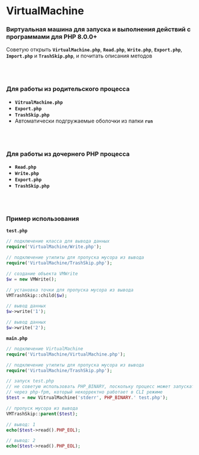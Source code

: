 # VirtualMachine
### Виртуальная машина для запуска и выполнения действий с программами для PHP 8.0.0+

Советую открыть **`VirtualMachine.php`**, **`Read.php`**, **`Write.php`**, **`Export.php`**, **`Import.php`** и **`TrashSkip.php`**, и почитать описания методов

<br><br>
### Для работы из родительского процесса
* **`VitrualMachine.php`**
* **`Export.php`**
* **`TrashSkip.php`**
* Автоматически подгружаемые оболочки из папки **`run`**

<br><br>
### Для работы из дочернего PHP процесса
* **`Read.php`**
* **`Write.php`**
* **`Export.php`**
* **`TrashSkip.php`**

<br><br>
### Пример использования
**`test.php`**
```php
// подключение класса для вывода данных
require('VirtualMachine/Write.php');

// подключение утилиты для пропуска мусора из вывода
require('VirtualMachine/TrashSkip.php');

// создание объекта VMWrite
$w = new VMWrite();

// установка точки для пропуска мусора из вывода
VMTrashSkip::child($w);

// вывод данных
$w->write('1');

// вывод данных
$w->write('2');
```
**`main.php`**
```php
// подключение VirtualMachine
require('VirtualMachine/VirtualMachine.php');

// подключение утилиты для пропуска мусора из вывода
require('VirtualMachine/TrashSkip.php');

// запуск test.php
// не советую использовать PHP_BINARY, поскольку процесс может запускаться
// через php-fpm, который некорректно работает в CLI режиме
$test = new VitrualMachine('stderr', PHP_BINARY.' test.php');

// пропуск мусора из вывода
VMTrashSkip::parent($test);

// вывод: 1
echo($test->read().PHP_EOL);

// вывод: 2
echo($test->read().PHP_EOL);
```
